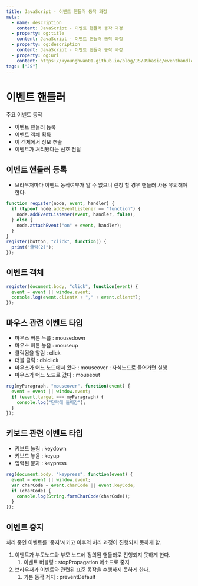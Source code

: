 ```yaml
---
title: JavaScript - 이벤트 핸들러 동작 과정
meta:
  - name: description
    content: JavaScript - 이벤트 핸들러 동작 과정
  - property: og:title
    content: JavaScript - 이벤트 핸들러 동작 과정
  - property: og:description
    content: JavaScript - 이벤트 핸들러 동작 과정
  - property: og:url
    content: https://kyounghwan01.github.io/blog/JS/JSbasic/eventhandler/
tags: ["JS"]
---
```


# 이벤트 핸들러

주요 이벤트 동작

- 이벤트 핸들러 등록
- 이벤트 객체 획득
- 이 객체에서 정보 추출
- 이벤트가 처리됐다는 신호 전달

## 이벤트 핸들러 등록

- 브라우저마다 이벤트 동작여부가 알 수 없으니 런칭 할 경우 핸들러 사용 유의해야 한다.

```js
function register(node, event, handler) {
  if (typeof node.addEventListener == "function") {
    node.addEventListener(event, handler, false);
  } else {
    node.attachEvent("on" + event, handler);
  }
}
register(button, "click", function() {
  print("클릭(2)");
});
```

## 이벤트 객체

```js
register(document.body, "click", function(event) {
  event = event || window.event;
  console.log(event.clientX + "," + event.clientY);
});
```

## 마우스 관련 이벤트 타입

- 마우스 버튼 누름 : mousedown
- 마우스 버튼 놓음 : mouseup
- 클릭됨을 알림 : click
- 더블 클릭 : dblclick
- 마우스가 어느 노드에서 왔다 : mouseover : 자식노드로 들어가면 실행
- 마우스가 어느 노드로 갔다 : mouseout

```js
reg(myParagraph, "mouseover", function(event) {
  event = event || window.event;
  if (event.target === myParagraph) {
    console.log("단락에 들어감");
  }
});
```

## 키보드 관련 이벤트 타입

- 키보드 눌림 : keydown
- 키보드 놓음 : keyup
- 입력된 문자 : keypress

```js
reg(document.body, "keypress", function(event) {
  event = event || window.event;
  var charCode = event.charCode || event.keyCode;
  if (charCode) {
    console.log(String.formCharCode(charCode));
  }
});
```

## 이벤트 중지

처리 중인 이벤트를 '중지'시키고 이후의 처리 과정이 진행되지 못하게 함.

1. 이벤트가 부모노드와 부모 노드에 정의된 핸들러로 진행되지 못하게 한다.
   1. 이벤트 버블링 : stopPropagation 메소드로 중지
2. 브라우저가 이벤트와 관련된 표준 동작을 수행하지 못하게 한다.
   1. 기본 동작 저지 : preventDefault

<TagLinks />

<Comment />
